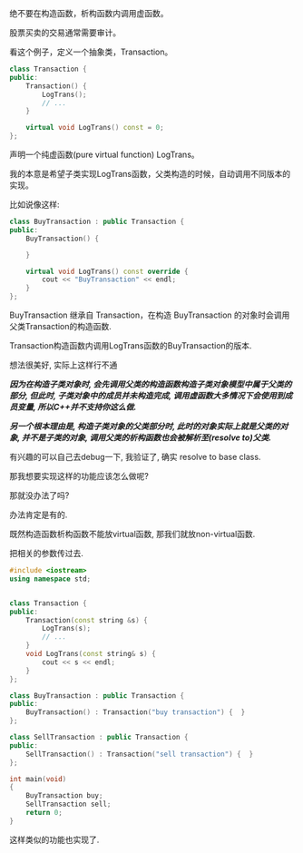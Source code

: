 
绝不要在构造函数，析构函数内调用虚函数。

股票买卖的交易通常需要审计。

看这个例子，定义一个抽象类，Transaction。

```C++
class Transaction {
public:
    Transaction() {
        LogTrans();
        // ...
    }

    virtual void LogTrans() const = 0;
};
```

声明一个纯虚函数(pure virtual function) LogTrans。

我的本意是希望子类实现LogTrans函数，父类构造的时候，自动调用不同版本的实现。

比如说像这样:

```C++
class BuyTransaction : public Transaction {
public:
    BuyTransaction() {

    }

    virtual void LogTrans() const override {
        cout << "BuyTransaction" << endl;
    }
};
```

BuyTransaction 继承自 Transaction，在构造 BuyTransaction 的对象时会调用父类Transaction的构造函数.

Transaction构造函数内调用LogTrans函数的BuyTransaction的版本.

想法很美好, 实际上这样行不通

***因为在构造子类对象时, 会先调用父类的构造函数构造子类对象模型中属于父类的部分, 但此时, 子类对象中的成员并未构造完成, 调用虚函数大多情况下会使用到成员变量, 所以C++并不支持你这么做.***

***另一个根本理由是, 构造子类对象的父类部分时, 此时的对象实际上就是父类的对象, 并不是子类的对象, 调用父类的析构函数也会被解析至(resolve to)父类.***

有兴趣的可以自己去debug一下, 我验证了, 确实 resolve to base class.

那我想要实现这样的功能应该怎么做呢?

那就没办法了吗?

办法肯定是有的.

既然构造函数析构函数不能放virtual函数, 那我们就放non-virtual函数.

把相关的参数传过去.

```C++
#include <iostream>
using namespace std;


class Transaction {
public:
    Transaction(const string &s) {
        LogTrans(s);
        // ...
    }
    void LogTrans(const string& s) {
        cout << s << endl;
    }
};

class BuyTransaction : public Transaction {
public:
    BuyTransaction() : Transaction("buy transaction") {  }
};

class SellTransaction : public Transaction {
public:
    SellTransaction() : Transaction("sell transaction") {  }
};

int main(void)
{
    BuyTransaction buy;
    SellTransaction sell;
    return 0;
}
```

这样类似的功能也实现了.



